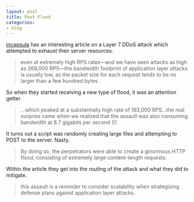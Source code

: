 ```yaml
---
layout: post
title: Post Flood
categories:
- blog
---
```


[incapsula](https://www.incapsula.com/blog/post-flood-hybrid-ddos-protection.html) has an interesting article on a Layer 7 DDoS attack which attempted to exhaust their server resources.

<blockquote>even at extremely high RPS rates—and we have seen attacks as high as 268,000 RPS—the bandwidth footprint of application layer attacks is usually low, as the packet size for each request tends to be no larger than a few hundred bytes</blockquote>

So when they started receiving a new type of flood, it was an attention getter

<blockquote>...which peaked at a substantially high rate of 163,000 RPS...the real surprise came when we realized that the assault was also consuming bandwidth at 8.7 gigabits per second (!)</blockquote>

It turns out a script was randomly creating large files and attempting to POST to the server. Nasty.

<blockquote>By doing so, the perpetrators were able to create a ginormous HTTP flood, consisting of extremely large content-length requests.</blockquote>

Within the article they get into the routing of the attack and what they did to mitigate.

<blockquote>this assault is a reminder to consider scalability when strategizing defense plans against application layer attacks.</blockquote>
